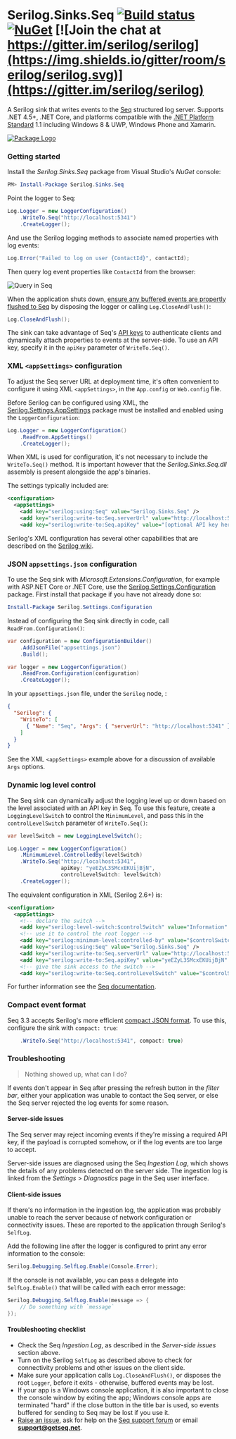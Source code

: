 # Serilog.Sinks.Seq [![Build status](https://ci.appveyor.com/api/projects/status/t7qdv68pej6inukl/branch/master?svg=true)](https://ci.appveyor.com/project/serilog/serilog-sinks-seq/branch/master) [![NuGet](https://img.shields.io/nuget/v/Serilog.Sinks.Seq.svg)](https://nuget.org/packages/serilog.sinks.seq) [![Join the chat at https://gitter.im/serilog/serilog](https://img.shields.io/gitter/room/serilog/serilog.svg)](https://gitter.im/serilog/serilog)

A Serilog sink that writes events to the [Seq](https://getseq.net) structured log server. Supports .NET 4.5+, .NET Core, and platforms compatible with the [.NET Platform Standard](https://github.com/dotnet/corefx/blob/master/Documentation/architecture/net-platform-standard.md) 1.1 including Windows 8 & UWP, Windows Phone and Xamarin.

[![Package Logo](http://serilog.net/images/serilog-sink-seq-nuget.png)](http://nuget.org/packages/serilog.sinks.seq)

### Getting started

Install the _Serilog.Sinks.Seq_ package from Visual Studio's _NuGet_ console:

```powershell
PM> Install-Package Serilog.Sinks.Seq
```

Point the logger to Seq:

```csharp
Log.Logger = new LoggerConfiguration()
    .WriteTo.Seq("http://localhost:5341")
    .CreateLogger();
```

And use the Serilog logging methods to associate named properties with log events:

```csharp
Log.Error("Failed to log on user {ContactId}", contactId);
```

Then query log event properties like `ContactId` from the browser:

![Query in Seq](https://nblumhardt.github.io/images/seq-sink-screenshot.png)

When the application shuts down, [ensure any buffered events are propertly flushed to Seq](http://blog.merbla.com/2016/07/06/serilog-log-closeandflush/) by disposing the logger or calling `Log.CloseAndFlush()`:

```csharp
Log.CloseAndFlush();
```

The sink can take advantage of Seq's [API keys](http://docs.getseq.net/docs/api-keys) to authenticate clients and dynamically attach properties to events at the server-side. To use an API key, specify it in the `apiKey` parameter of `WriteTo.Seq()`.

### XML `<appSettings>` configuration

To adjust the Seq server URL at deployment time, it's often convenient to configure it using XML `<appSettings>`, in the `App.config` or `Web.config` file.

Before Serilog can be configured using XML, the [Serilog.Settings.AppSettings](https://nuget.org/packages/serilog.settings.appsettings) package must be installed and enabled using the `LoggerConfiguration`:

```csharp
Log.Logger = new LoggerConfiguration()
    .ReadFrom.AppSettings()
    .CreateLogger();
```

When XML is used for configuration, it's not necessary to include the `WriteTo.Seq()` method. It is important however that the _Serilog.Sinks.Seq.dll_ assembly is present alongside the app's binaries.

The settings typically included are:

```xml
<configuration>
  <appSettings>
    <add key="serilog:using:Seq" value="Serilog.Sinks.Seq" />
    <add key="serilog:write-to:Seq.serverUrl" value="http://localhost:5341" />
    <add key="serilog:write-to:Seq.apiKey" value="[optional API key here]" />
```

Serilog's XML configuration has several other capabilities that are described on the [Serilog wiki](https://github.com/serilog/serilog/wiki/AppSettings).

### JSON `appsettings.json` configuration

To use the Seq sink with _Microsoft.Extensions.Configuration_, for example with ASP.NET Core or .NET Core, use the [Serilog.Settings.Configuration](https://github.com/serilog/serilog-settings-configuration) package. First install that package if you have not already done so:

```powershell
Install-Package Serilog.Settings.Configuration
```

Instead of configuring the Seq sink directly in code, call `ReadFrom.Configuration()`:

```csharp
var configuration = new ConfigurationBuilder()
    .AddJsonFile("appsettings.json")
    .Build();

var logger = new LoggerConfiguration()
    .ReadFrom.Configuration(configuration)
    .CreateLogger();
```

In your `appsettings.json` file, under the `Serilog` node, :

```json
{
  "Serilog": {
    "WriteTo": [
      { "Name": "Seq", "Args": { "serverUrl": "http://localhost:5341" } }
    ]
  }
}
```

See the XML `<appSettings>` example above for a discussion of available `Args` options.


### Dynamic log level control

The Seq sink can dynamically adjust the logging level up or down based on the level associated with an API key in Seq. To use this feature, create a `LoggingLevelSwitch` to control the `MinimumLevel`, and pass this in the `controlLevelSwitch` parameter of `WriteTo.Seq()`:

```csharp
var levelSwitch = new LoggingLevelSwitch();

Log.Logger = new LoggerConfiguration()
    .MinimumLevel.ControlledBy(levelSwitch)
    .WriteTo.Seq("http://localhost:5341",
                 apiKey: "yeEZyL3SMcxEKUijBjN",
                 controlLevelSwitch: levelSwitch)
    .CreateLogger();
```

The equivalent configuration in XML (Serilog 2.6+) is:

```xml
<configuration>
  <appSettings>
    <!-- declare the switch -->
    <add key="serilog:level-switch:$controlSwitch" value="Information" />
    <!-- use it to control the root logger -->
    <add key="serilog:minimum-level:controlled-by" value="$controlSwitch" />
    <add key="serilog:using:Seq" value="Serilog.Sinks.Seq" />
    <add key="serilog:write-to:Seq.serverUrl" value="http://localhost:5341" />
    <add key="serilog:write-to:Seq.apiKey" value="yeEZyL3SMcxEKUijBjN" />
    <!-- give the sink access to the switch -->
    <add key="serilog:write-to:Seq.controlLevelSwitch" value="$controlSwitch" />
```

For further information see the [Seq documentation](http://docs.getseq.net/docs/using-serilog#dynamic-level-control).

### Compact event format

Seq 3.3 accepts Serilog's more efficient [compact JSON format](https://github.com/serilog/serilog-formatting-compact/). To use this, configure the sink with `compact: true`:

```csharp
    .WriteTo.Seq("http://localhost:5341", compact: true)
```

### Troubleshooting

> Nothing showed up, what can I do?

If events don't appear in Seq after pressing the refresh button in the _filter bar_, either your application was unable to contact the Seq server, or else the Seq server rejected the log events for some reason.

#### Server-side issues

The Seq server may reject incoming events if they're missing a required API key, if the payload is corrupted somehow, or if the log events are too large to accept.

Server-side issues are diagnosed using the Seq _Ingestion Log_, which shows the details of any problems detected on the server side. The ingestion log is linked from the _Settings_ > _Diagnostics_ page in the Seq user interface.

#### Client-side issues

If there's no information in the ingestion log, the application was probably unable to reach the server because of network configuration or connectivity issues. These are reported to the application through Serilog's `SelfLog`.

Add the following line after the logger is configured to print any error information to the console:

```csharp
Serilog.Debugging.SelfLog.Enable(Console.Error);
```

If the console is not available, you can pass a delegate into `SelfLog.Enable()` that will be called with each error message:

```csharp
Serilog.Debugging.SelfLog.Enable(message => {
    // Do something with `message`
});
```

#### Troubleshooting checklist

 * Check the Seq _Ingestion Log_, as described in the _Server-side issues_ section above.
 * Turn on the Serilog `SelfLog` as described above to check for connectivity problems and other issues on the client side.
 * Make sure your application calls `Log.CloseAndFlush()`, or disposes the root `Logger`, before it exits - otherwise, buffered events may be lost.
 * If your app is a Windows console application, it is also important to close the console window by exiting the app; Windows console apps are terminated "hard" if the close button in the title bar is used, so events buffered for sending to Seq may be lost if you use it.
 * [Raise an issue](https://github.com/serilog/serilog-sinks-seq/issues), ask for help on the [Seq support forum](http://docs.getseq.net/discuss) or email **support@getseq.net**.
 
